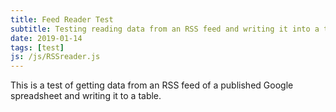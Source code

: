 ```yaml
---
title: Feed Reader Test
subtitle: Testing reading data from an RSS feed and writing it into a table.
date: 2019-01-14
tags: [test]
js: /js/RSSreader.js
---
```


This is a test of getting data from an RSS feed of a published Google spreadsheet and writing it to a table.

<table style="width:100%" id="tbl"></table>

<script src="/js/RSSreader.js"></script>
